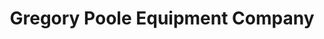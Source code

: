 ---
title: "Gregory Poole Equipment Company"
url: /raleigh/gregory-poole-equipment-company/
shop: Allgemein
---
